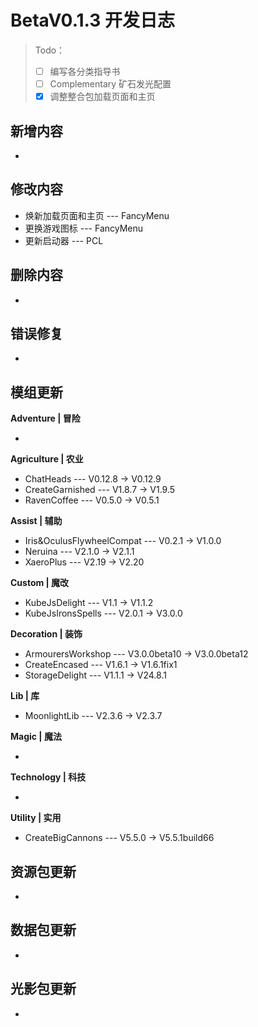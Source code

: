 # BetaV0.1.3 开发日志

> Todo：
>
> - [ ] 编写各分类指导书
> - [ ] Complementary 矿石发光配置
> - [x] 调整整合包加载页面和主页

## 新增内容

- 


## 修改内容

- 焕新加载页面和主页 --- FancyMenu
- 更换游戏图标 --- FancyMenu
- 更新启动器 --- PCL


## 删除内容

- 


## 错误修复

- 

## 模组更新

**Adventure | 冒险**

- 

**Agriculture | 农业**

- ChatHeads --- V0.12.8 -> V0.12.9
- CreateGarnished --- V1.8.7 -> V1.9.5
- RavenCoffee --- V0.5.0 -> V0.5.1

**Assist | 辅助**

- Iris&OculusFlywheelCompat --- V0.2.1 -> V1.0.0
- Neruina --- V2.1.0 -> V2.1.1
- XaeroPlus --- V2.19 -> V2.20

**Custom | 魔改**

- KubeJsDelight --- V1.1 -> V1.1.2
- KubeJsIronsSpells --- V2.0.1 -> V3.0.0

**Decoration | 装饰**

- ArmourersWorkshop --- V3.0.0beta10 -> V3.0.0beta12
- CreateEncased --- V1.6.1 -> V1.6.1fix1
- StorageDelight --- V1.1.1 -> V24.8.1

**Lib | 库**

- MoonlightLib --- V2.3.6 -> V2.3.7

**Magic | 魔法**

- 

**Technology | 科技**

- 

**Utility | 实用**

- CreateBigCannons --- V5.5.0 -> V5.5.1build66

## 资源包更新

- 

## 数据包更新

- 

## 光影包更新

- 
